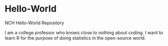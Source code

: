 # Hello-World
NCH Hello-World Repository

I am a college professor who knows close to nothing about coding.  I want to learn R for the purpose of doing statistics in the open-source world.

